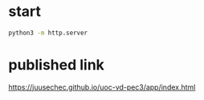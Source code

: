 # start
```sh
python3 -m http.server
```

# published link
https://juusechec.github.io/uoc-vd-pec3/app/index.html

